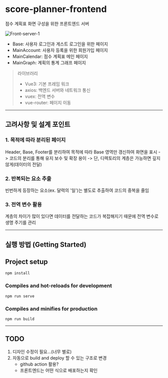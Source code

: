 # score-planner-frontend
점수 계획표 화면 구성을 위한 프론트엔드 서버

![Front-server-1](https://user-images.githubusercontent.com/36221276/168280725-03683570-b4a7-4a86-812e-58da4d872e5c.jpeg)

- Base: 사용자 로그인과 게스트 로그인을 위한 페이지
- MainAccount: 사용자 등록을 위한 회원가입 페이지
- MainCalendar: 점수 계획표 메인 페이지
- MainGraph: 계획의 통계 그래프 페이지

> 라이브러리
> - Vue3: 기본 프레임 워크 
> - axios: 백엔드 서버와 네트워크 통신
> - vuex: 전역 변수
> - vue-router: 페이지 이동
---

## 고려사항 및 설계 포인트

### 1. 목적에 따라 분리된 페이지
Header, Base, Footer를 분리하여 목적에 따라 Base 영역만 갱신하여 화면을 표시
-> 코드의 분리를 통해 유지 보수 및 확장 용이
-> 단, 디렉토리의 계층은 가능하면 깊지 않게(데이터의 전달)

### 2. 반복되는 요소 추출
빈번하게 등장하는 요소(ex. 달력의 '일')는 별도로 추출하여 코드의 중복을 줄임
    
### 3. 전역 변수 활용
계층의 차이가 많이 있다면 데이터를 전달하는 코드가 복잡해지기 때문에 전역 변수로 생명 주기를 관리

---

## 실행 방법 (Getting Started)

## Project setup
```
npm install
```

### Compiles and hot-reloads for development
```
npm run serve
```

### Compiles and minifies for production
```
npm run build
```

---

## TODO
1. 디자인 수정이 필요...(너무 별로)
2. 자동으로 build and deploy 할 수 있는 구조로 변경
    - github action 활용?
    - 프론트엔드는 어떤 식으로 배포하는지 확인